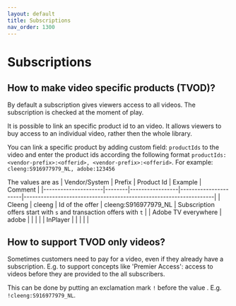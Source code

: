 ```yaml
---
layout: default
title: Subscriptions
nav_order: 1300
---
```


# Subscriptions

## How to make video specific products (TVOD)?
By default a subscription gives viewers access to all videos. The subscription is checked at the moment of play. 

It is possible to link an specific product id to an video. It allows viewers to buy access to an individual video, rather then the whole library. 

You can link a specific product by adding custom field: `productIds` to the video and enter the product ids according the following format `productIds: <vendor-prefix>:<offerid>, <vendor-prefix>:<offerid>`. For example: `cleeng:S916977979_NL, adobe:123456`

The values are as 
| Vendor/System       | Prefix | Product Id      | Example              | Comment                                                           |
|---------------------|--------|-----------------|----------------------|-------------------------------------------------------------------|
| Cleeng              | cleeng | Id of the offer | cleeng:S916977979_NL | Subscription offers start with `s` and transaction offers with `t` |
| Adobe TV everywhere | adobe  |                 |                      |                                                                   |
| InPlayer            |        |                 |                      |                                                                   |


## How to support TVOD only videos?
Sometimes customers need to pay for a video, even if they already have a subscription. E.g. to support concepts like 'Premier Access': access to videos before they are provided to the all subscribers.

This can be done by putting an exclamation mark `!` before the value . E.g. `!cleeng:S916977979_NL`. 

